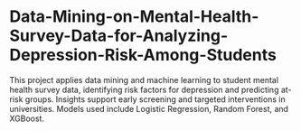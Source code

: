 # Data-Mining-on-Mental-Health-Survey-Data-for-Analyzing-Depression-Risk-Among-Students
This project applies data mining and machine learning to student mental health survey data, identifying risk factors for depression and predicting at-risk groups. Insights support early screening and targeted interventions in universities. Models used include Logistic Regression, Random Forest, and XGBoost.
